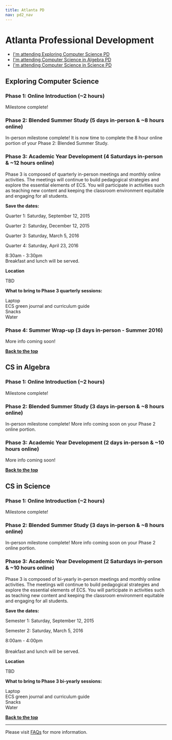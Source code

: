 ```yaml
---
title: Atlanta PD
nav: pd2_nav
---
```

<a id="top"></a>

# Atlanta Professional Development

- [I'm attending Exploring Computer Science PD](#ecs)
- [I'm attending Computer Science in Algebra PD](#algebra)
- [I'm attending Computer Science in Science PD](#science)



<a id="ecs"></a>

## Exploring Computer Science

### Phase 1: Online Introduction (~2 hours) ###

Milestone complete! 

### Phase 2: Blended Summer Study (5 days in-person & ~8 hours online) ###

In-person milestone complete! It is now time to complete the 8 hour online portion of your Phase 2: Blended Summer Study. 

### Phase 3: Academic Year Development (4 Saturdays in-person & ~12 hours online) ###

Phase 3 is composed of quarterly in-person meetings and monthly online activities. The meetings will continue to build pedagogical strategies and explore the essential elements of ECS. You will participate in activities such as teaching new content and keeping the classroom environment equitable and engaging for all students.


**Save the dates:**

Quarter 1: Saturday, September 12, 2015

Quarter 2: Saturday, December 12, 2015

Quarter 3: Saturday, March 5, 2016

Quarter 4: Saturday, April 23, 2016

8:30am - 3:30pm
<br/>
Breakfast and lunch will be served.

**Location**

TBD

**What to bring to Phase 3 quarterly sessions:**

Laptop
<br/>
ECS green journal and curriculum guide
<br/>
Snacks
<br/>
Water

### Phase 4: Summer Wrap-up (3 days in-person - Summer 2016) ###

More info coming soon!

[**Back to the top**](#top)


<a id="algebra"></a>

## CS in Algebra

### Phase 1: Online Introduction (~2 hours) ###

Milestone complete! 

### Phase 2: Blended Summer Study (3 days in-person & ~8 hours online) ###

In-person milestone complete! More info coming soon on your Phase 2 online portion. 

### Phase 3: Academic Year Development (2 days in-person & ~10 hours online) ###

More info coming soon!

[**Back to the top**](#top)

<a id="science"></a>

## CS in Science

### Phase 1: Online Introduction (~2 hours) ###

Milestone complete! 

### Phase 2: Blended Summer Study (3 days in-person & ~8 hours online) ###

In-person milestone complete! More info coming soon on your Phase 2 online portion. 

### Phase 3: Academic Year Development (2 Saturdays in-person & ~10 hours online) 

Phase 3 is composed of bi-yearly in-person meetings and monthly online activities. The meetings will continue to build pedagogical strategies and explore the essential elements of ECS. You will participate in activities such as teaching new content and keeping the classroom environment equitable and engaging for all students.


**Save the dates:**

Semester 1: Saturday, September 12, 2015 

Semester 2: Saturday, March 5, 2016 

8:00am - 4:00pm
</br>
<br/>
Breakfast and lunch will be served. 

**Location**

TBD

**What to bring to Phase 3 bi-yearly sessions:**

Laptop
<br/>
ECS green journal and curriculum guide
<br/>
Snacks
<br/>
Water


[**Back to the top**](#top)

----------
Please visit [FAQs](/educate/pd/15-16/faq) for more information.

<br />
<br />